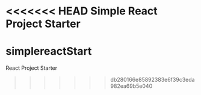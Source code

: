 <<<<<<< HEAD
Simple React Project Starter
=======
# simplereactStart
React Project Starter
>>>>>>> db280166e85892383e6f39c3eda982ea69b5e040
